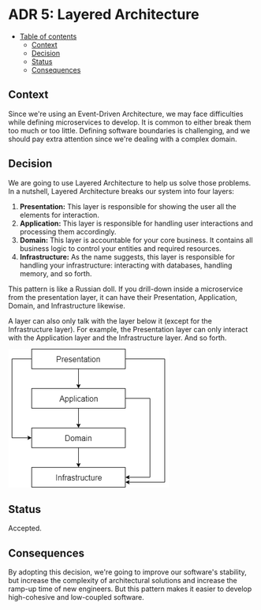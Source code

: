 # ADR 5: Layered Architecture

* [Table of contents](#)
  * [Context](#context)
  * [Decision](#decision)
  * [Status](#status)
  * [Consequences](#consequences)

## Context

Since we're using an Event-Driven Architecture, we may face difficulties while defining microservices to develop. It is common to either break them too much or too little. Defining software boundaries is challenging, and we should pay extra attention since we're dealing with a complex domain.

## Decision

We are going to use Layered Architecture to help us solve those problems. In a nutshell, Layered Architecture breaks our system into four layers:

1. **Presentation:** This layer is responsible for showing the user all the elements for interaction.
2. **Application:** This layer is responsible for handling user interactions and processing them accordingly.
3. **Domain:** This layer is accountable for your core business. It contains all business logic to control your entities and required resources.
4. **Infrastructure:** As the name suggests, this layer is responsible for handling your infrastructure: interacting with databases, handling memory, and so forth.

This pattern is like a Russian doll. If you drill-down inside a microservice from the presentation layer, it can have their Presentation, Application, Domain, and Infrastructure likewise.

A layer can also only talk with the layer below it (except for the Infrastructure layer). For example, the Presentation layer can only interact with the Application layer and the Infrastructure layer. And so forth.

![Diagram explaining the Layered Architecture hierarchy](assets/005-layered-architecture/hierarchy-diagram.png)

## Status

Accepted.

## Consequences

By adopting this decision, we're going to improve our software's stability, but increase the complexity of architectural solutions and increase the ramp-up time of new engineers. But this pattern makes it easier to develop high-cohesive and low-coupled software.
